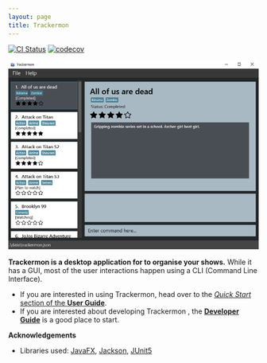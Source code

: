 ```yaml
---
layout: page
title: Trackermon
---
```


[![CI Status](https://github.com/AY2122S2-CS2103T-T09-3/tp/workflows/Java%20CI/badge.svg)](https://github.com/AY2122S2-CS2103T-T09-3/tp/actions)
[![codecov](https://codecov.io/gh/AY2122S2-CS2103T-T09-3/tp/branch/master/graph/badge.svg)](https://codecov.io/gh/AY2122S2-CS2103T-T09-3/tp)

![Ui](images/Ui.png)

**Trackermon is a desktop application for to organise your shows.** While it has a GUI, most of the user interactions happen using a CLI (Command Line Interface).

* If you are interested in using Trackermon, head over to the [_Quick Start_ section of the **User Guide**](UserGuide.html#quick-start).
* If you are interested about developing Trackermon , the [**Developer Guide**](DeveloperGuide.html) is a good place to start.


**Acknowledgements**
* Libraries used: [JavaFX](https://openjfx.io/), [Jackson](https://github.com/FasterXML/jackson), [JUnit5](https://github.com/junit-team/junit5)
